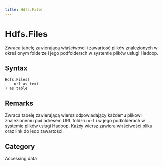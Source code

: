 ```yaml
---
title: Hdfs.Files
---
```


# Hdfs.Files


Zwraca tabelę zawierającą właściwości i zawartość plików znalezionych w określonym folderze i jego podfolderach w systemie plików usługi Hadoop.


## Syntax

```powerquery
Hdfs.Files(
    url as text
) as table
```


## Remarks

Zwraca tabelę zawierającą wiersz odpowiadający każdemu plikowi znalezionemu pod adresem URL folderu <code>url</code> i w jego podfolderach w systemie plików usługi Hadoop. Każdy wiersz zawiera właściwości pliku oraz link do jego zawartości.



## Category
Accessing data
